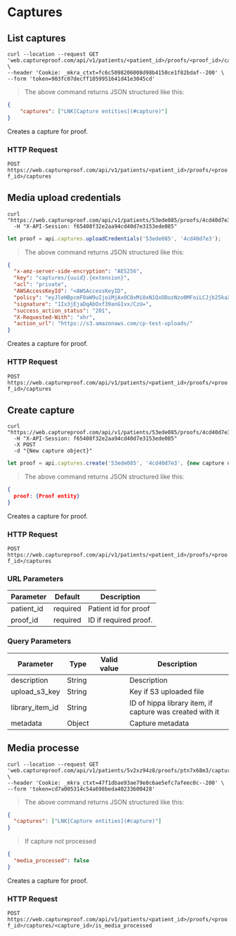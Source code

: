 # Captures

## List captures

```shell
curl --location --request GET 'web.captureproof.com/api/v1/patients/<patient_id>/proofs/<proof_id>/captures' \
--header 'Cookie: _mkra_ctxt=fc6c5098206008d98b4150ce1f82bdaf--200' \
--form 'token=903fc07decff1059951641d41e3045cd'
```

> The above command returns JSON structured like this:

```json
{
    "captures": ["LNK[Capture entities](#capture)"]
}
```

Creates a capture for proof.

### HTTP Request

`POST https://web.captureproof.com/api/v1/patients/<patient_id>/proofs/<proof_id>/captures`



## Media upload credentials

```shell
curl "https://web.captureproof.com/api/v1/patients/53ede085/proofs/4cd40d7e3/captures/new"
  -H "X-API-Session: f65408f32e2aa94cd40d7e3153ede085"
```

```javascript
let proof = api.captures.uploadCredentials('53ede085', '4cd40d7e3');
```

> The above command returns JSON structured like this:

```json
{
  "x-amz-server-side-encryption": "AES256",
  "key": "captures/{uuid}.{extension}",
  "acl": "private",
  "AWSAccessKeyId": "<AWSAccessKeyID",
  "policy": "eyJleHBpcmF0aW9uIjoiMjAxOC0xMi0xN1QxODozNzo0MFoiLCJjb25kaXRpb25zIjpbWyJzdGFydHMtd2l0aCIsIiR1dGY4IiwiIl0sWyJzdGFydHMtd2l0aCIsIiRrZXkiLCJjYXB0dXJlcy8iXSxbInN0YXJ0cy13aXRoIiwiJHgtcmVxdWVzdGVkLXdpdGgiLCIiXSxbImNvbnRlbnQtbGVuZ3RoLXJhbmdlIiwwLDUzNjg3MDkxMjBdLFsic3RhcnRzLXdpdGgiLCIkY29udGVudC10eXBlIiwiIl0seyJidWNrZXQiOiJjcC10ZXN0LXVwbG9hZHMifSx7ImFjbCI6InByaXZhdGUifSx7InN1Y2Nlc3NfYWN0aW9uX3N0YXR1cyI6IjIwMSJ9LHsieC1hbXotc2VydmVyLXNpZGUtZW5jcnlwdGlvbiI6IkFFUzI1NiJ9XX0=",
  "signature": "1Ix3jEjaDqAbOxf39anG1vx/CzU=",
  "success_action_status": "201",
  "X-Requested-With": "xhr",
  "action_url": "https://s3.amazonaws.com/cp-test-uploads/"
}
```

Creates a capture for proof.

### HTTP Request

`POST https://web.captureproof.com/api/v1/patients/<patient_id>/proofs/<proof_id>/captures`



## Create capture

```shell
curl "https://web.captureproof.com/api/v1/patients/53ede085/proofs/4cd40d7e3/captures"
  -H "X-API-Session: f65408f32e2aa94cd40d7e3153ede085"
  -X POST
  -d "{New capture object}"
```

```javascript
let proof = api.captures.create('53ede085', '4cd40d7e3', {new capture object});
```

> The above command returns JSON structured like this:

```json
{
  proof: {Proof entity}
}
```

Creates a capture for proof.

### HTTP Request

`POST https://web.captureproof.com/api/v1/patients/<patient_id>/proofs/<proof_id>/captures`

### URL Parameters

Parameter | Default | Description
--------- | ------- | -----------
patient_id | required| Patient id for proof
proof_id | required | ID if required proof.

### Query Parameters

Parameter | Type | Valid value | Description
--------- | ---- | ----------- | -----------
description | String | | Description
upload_s3_key | String | | Key if S3 uploaded file
library_item_id | String | | ID of hippa library item, if capture was created with it
metadata | Object | | Capture metadata

## Media processe

```shell
curl --location --request GET 'web.captureproof.com/api/v1/patients/5v2xz94z8/proofs/ptn7x68m3/captures/ptnn8ywy2/is_media_processed' \
--header 'Cookie: _mkra_ctxt=47f1dbae93ae79e0c6ae5efc7afeec0c--200' \
--form 'token=cd7a005314c54a698beda40233600428'
```

> The above command returns JSON structured like this:

```json
{
  "captures": ["LNK[Capture entities](#capture)"]
}
```

> If capture not processed

```json
{
  "media_processed": false
}
```

Creates a capture for proof.

### HTTP Request

`POST https://web.captureproof.com/api/v1/patients/<patient_id>/proofs/<proof_id>/captures/<capture_id>/is_media_processed`
